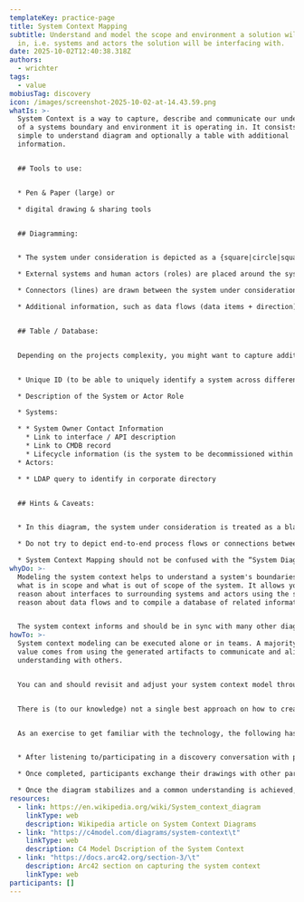 ```yaml
---
templateKey: practice-page
title: System Context Mapping
subtitle: Understand and model the scope and environment a solution will operate
  in, i.e. systems and actors the solution will be interfacing with.
date: 2025-10-02T12:40:38.318Z
authors:
  - wrichter
tags:
  - value
mobiusTag: discovery
icon: /images/screenshot-2025-10-02-at-14.43.59.png
whatIs: >-
  System Context is a way to capture, describe and communicate our understanding
  of a systems boundary and environment it is operating in. It consists of a
  simple to understand diagram and optionally a table with additional
  information.


  ## Tools to use:


  * Pen & Paper (large) or 

  * digital drawing & sharing tools


  ## Diagramming:


  * The system under consideration is depicted as a {square|circle|square with rounded corners} in the middle of the drawing area. 

  * External systems and human actors (roles) are placed around the system under consideration. They may be given a unique ID to correlate them to information in the database (see below)

  * Connectors (lines) are drawn between the system under consideration the the external systems/actors.

  * Additional information, such as data flows (data items + direction) may be attached to the connectors


  ## Table / Database:


  Depending on the projects complexity, you might want to capture additional details about actors and external systems in a table, such as:


  * Unique ID (to be able to uniquely identify a system across different diagrams)

  * Description of the System or Actor Role

  * Systems: 

  * * System Owner Contact Information
    * Link to interface / API description
    * Link to CMDB record
    * Lifecycle information (is the system to be decommissioned within the project’s lifecycle?)
  * Actors: 

  * * LDAP query to identify in corporate directory


  ## Hints & Caveats:


  * In this diagram, the system under consideration is treated as a black box. The focus is reasoning about the system’s context. Other diagram types are used to depicts the system’s inner workings. Avoid adding details about the system’s internals to the diagram.

  * Do not try to depict end-to-end process flows or connections between external systems. This would clutter the diagram and lessen your ability to reason about the system under consideration.

  * System Context Mapping should not be confused with the “System Diagram” (a.k.a. Architectural Overview) practice that depicts a high level understanding of a system’s inner workings.
whyDo: >-
  Modeling the system context helps to understand a system's boundaries, i.e.
  what is in scope and what is out of scope of the system. It allows you to
  reason about interfaces to surrounding systems and actors using the system, to
  reason about data flows and to compile a database of related information.


  The system context informs and should be in sync with many other diagrams that depict interactions with the world outside of it, such as use case diagrams, component models, operational models, etc.
howTo: >-
  System context modeling can be executed alone or in teams. A majority of its
  value comes from using the generated artifacts to communicate and align your
  understanding with others. 


  You can and should revisit and adjust your system context model throughout the project as you learn more about the system under consideration.


  There is (to our knowledge) not a single best approach on how to create a system context diagram / facilitate a system context modelling session. 


  As an exercise to get familiar with the technology, the following has worked for us:


  * After listening to/participating in a discovery conversation with project stakeholders, the participants visualize their understanding of the system context in the form of a diagram. 

  * Once completed, participants exchange their drawings with other participants to discuss commonalities and differences in understanding.

  * Once the diagram stabilizes and a common understanding is achieved, additional information can be captured e.g. in terms of information flows or in tabular fashion.
resources:
  - link: https://en.wikipedia.org/wiki/System_context_diagram
    linkType: web
    description: Wikipedia article on System Context Diagrams
  - link: "https://c4model.com/diagrams/system-context\t"
    linkType: web
    description: C4 Model Dscription of the System Context
  - link: "https://docs.arc42.org/section-3/\t"
    description: Arc42 section on capturing the system context
    linkType: web
participants: []
---
```

